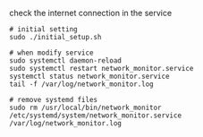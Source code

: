 check the internet connection in the service

```
# initial setting
sudo ./initial_setup.sh

# when modify service
sudo systemctl daemon-reload
sudo systemctl restart network_monitor.service
systemctl status network_monitor.service
tail -f /var/log/network_monitor.log
```

```
# remove systemd files
sudo rm /usr/local/bin/network_monitor /etc/systemd/system/network_monitor.service /var/log/network_monitor.log
```
